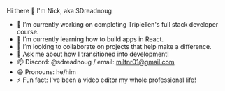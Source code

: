 Hi there 👋
I'm Nick, aka SDreadnoug

- 🔭 I’m currently working on completing TripleTen's full stack developer course.
- 🌱 I’m currently learning how to build apps in React.
- 👯 I’m looking to collaborate on projects that help make a difference.
- 💬 Ask me about how I transitioned into development!
- 📫 Discord: @sdreadnoug / email: miltnr01@gmail.com
- 😄 Pronouns: he/him
- ⚡ Fun fact: I've been a video editor my whole professional life!

